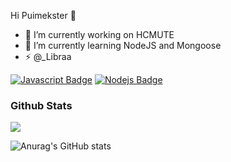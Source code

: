 Hi Puimekster 👋

- 🔭 I’m currently working on HCMUTE
- 🌱 I’m currently learning NodeJS and Mongoose
- ⚡ @_Libraa

[![Javascript Badge](https://img.shields.io/badge/-Javascript-F0DB4F?style=for-the-badge&labelColor=black&logo=javascript&logoColor=F0DB4F)](#) [![Nodejs Badge](https://img.shields.io/badge/-Nodejs-3C873A?style=for-the-badge&labelColor=black&logo=node.js&logoColor=3C873A)](#) 

### Github Stats

<img src="https://github-readme-stats.vercel.app/api?username=puimekster&show_icons=true&theme=tokyonight" />

![Anurag's GitHub stats](https://github-readme-stats.vercel.app/api?username=anuraghazra&show_icons=true&theme=radical)
